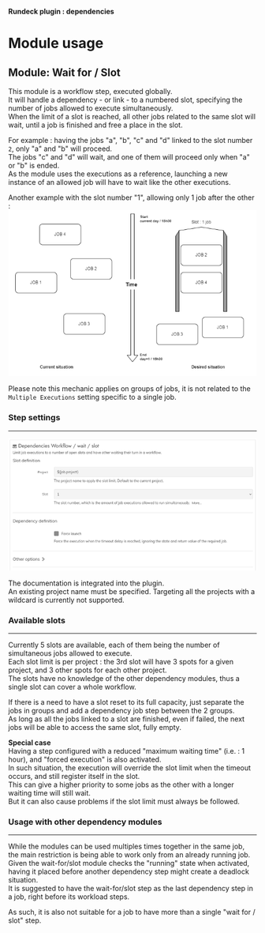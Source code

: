 **Rundeck plugin : dependencies**

# Module usage


## Module: Wait for / Slot  

This module is a workflow step, executed globally.  
It will handle a dependency - or link - to a numbered slot, specifying the number of jobs allowed to execute simultaneously.  
When the limit of a slot is reached, all other jobs related to the same slot will wait, until a job is finished and free a place in the slot.  

For example :  having the jobs "a", "b", "c" and "d" linked to the slot number `2`, only "a" and "b" will proceed.  
The jobs "c" and "d" will wait, and one of them will proceed only when "a" or "b" is ended.  
As the module uses the executions as a reference, launching a new instance of an allowed job will have to wait like the other executions.

Another example with the slot number "1", allowing only 1 job after the other :  
![workflow](module_wait_slot_flow.png "Module slot workflow")

Please note this mechanic applies on groups of jobs, it is not related to the `Multiple Executions` setting specific to a single job. 


### Step settings
------

![parameters](module_wait_slot.png "Module step parameters")

The documentation is integrated into the plugin.  
An existing project name must be specified. Targeting all the projects with a wildcard is currently not supported.


### Available slots
------

Currently 5 slots are available, each of them being the number of simultaneous jobs allowed to execute.  
Each slot limit is per project : the 3rd slot will have 3 spots for a given project, and 3 other spots for each other project.  
The slots have no knowledge of the other dependency modules, thus a single slot can cover a whole workflow.  

If there is a need to have a slot reset to its full capacity, just separate the jobs in groups and add a dependency job step between the 2 groups.  
As long as all the jobs linked to a slot are finished, even if failed, the next jobs will be able to access the same slot, fully empty.  


**Special case**  
Having a step configured with a reduced "maximum waiting time" (i.e. : 1 hour), and "forced execution" is also activated.  
In such situation, the execution will override the slot limit when the timeout occurs, and still register itself in the slot.  
This can give a higher priority to some jobs as the other with a longer waiting time will still wait.  
But it can also cause problems if the slot limit must always be followed.


### Usage with other dependency modules
------

While the modules can be used multiples times together in the same job, the main restriction is being able to work only from an already running job.  
Given the wait-for/slot module checks the "running" state when activated, having it placed before another dependency step might create a deadlock situation.  
It is suggested to have the wait-for/slot step as the last dependency step in a job, right before its workload steps.  

As such, it is also not suitable for a job to have more than a single "wait for / slot" step.  
